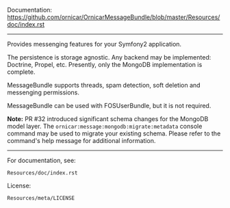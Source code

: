 Documentation: https://github.com/ornicar/OrnicarMessageBundle/blob/master/Resources/doc/index.rst

---

Provides messenging features for your Symfony2 application.

The persistence is storage agnostic. Any backend may be implemented: Doctrine, Propel, etc.
Presently, only the MongoDB implementation is complete.

MessageBundle supports threads, spam detection, soft deletion and messenging permissions.

MessageBundle can be used with FOSUserBundle, but it is not required.

**Note:** PR #32 introduced significant schema changes for the MongoDB model
layer. The ``ornicar:message:mongodb:migrate:metadata`` console command may be
used to migrate your existing schema. Please refer to the command's help message
for additional information.

---

For documentation, see:

    Resources/doc/index.rst

License:

    Resources/meta/LICENSE
